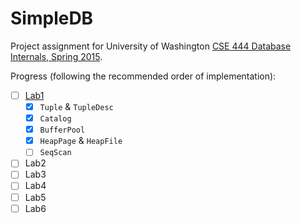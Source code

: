 SimpleDB
========

Project assignment for University of Washington [CSE 444 Database Internals, Spring 2015](
https://courses.cs.washington.edu/courses/cse444/15sp/).

Progress (following the recommended order of implementation):

- [ ] [Lab1](https://courses.cs.washington.edu/courses/cse444/15sp/labs/lab1/lab1.html)
    - [X] `Tuple` & `TupleDesc`
    - [X] `Catalog`
    - [X] `BufferPool`
    - [X] `HeapPage` & `HeapFile`
    - [ ] `SeqScan`
- [ ] Lab2
- [ ] Lab3
- [ ] Lab4
- [ ] Lab5
- [ ] Lab6
